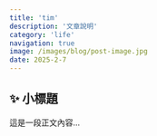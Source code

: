 ```yaml
---
title: 'tim'
description: '文章說明'
category: 'life'
navigation: true
image: /images/blog/post-image.jpg
date: 2025-2-7
---
```

## ✨ 小標題

這是一段正文內容...